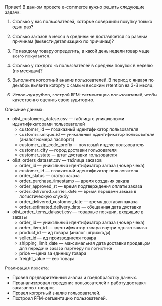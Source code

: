 Привет! В данном проекте e-commerce нужно решить следующие задачи:

1. Сколько у нас пользователей, которые совершили покупку только один раз? 

2. Сколько заказов в месяц в среднем не доставляется по разным причинам (вывести детализацию по причинам)? 

3. По каждому товару определить, в какой день недели товар чаще всего покупается.

4. Сколько у каждого из пользователей в среднем покупок в неделю (по месяцам)? 

5. Выполните когортный анализ пользователей. В период с января по декабрь выявите когорту с самым высоким retention на 3-й месяц. 

6. Используя python, построй RFM-сегментацию пользователей, чтобы качественно оценить свою аудиторию.

Описание данных:

- olist_customers_datase.csv — таблица с уникальными идентификаторами пользователей
  - customer_id — позаказный идентификатор пользователя
  - customer_unique_id —  уникальный идентификатор пользователя  (аналог номера паспорта)
  - customer_zip_code_prefix —  почтовый индекс пользователя
  - customer_city —  город доставки пользователя
  - customer_state —  штат доставки пользователя
- olist_orders_dataset.csv —  таблица заказов
  - order_id —  уникальный идентификатор заказа (номер чека)
  - customer_id —  позаказный идентификатор пользователя
  - order_status —  статус заказа
  - order_purchase_timestamp —  время создания заказа
  - order_approved_at —  время подтверждения оплаты заказа
  - order_delivered_carrier_date —  время передачи заказа в логистическую службу
  - order_delivered_customer_date —  время доставки заказа
  - order_estimated_delivery_date —  обещанная дата доставки
- olist_order_items_dataset.csv —  товарные позиции, входящие в заказы
  - order_id —  уникальный идентификатор заказа (номер чека)
  - order_item_id —  идентификатор товара внутри одного заказа
  - product_id —  ид товара (аналог штрихкода)
  - seller_id — ид производителя товара
  - shipping_limit_date —  максимальная дата доставки продавцом для передачи заказа партнеру по логистике
  - price —  цена за единицу товара
  - freight_value —  вес товара

Реализация проекта:
- Провел предварительный анализ и предобработку данных.
- Проанализировал поведение пользователей и работу доставки заказанных товаров.
- Провел когортный анализ пользователей.
- Построил RFM-сегментацию пользователей.



